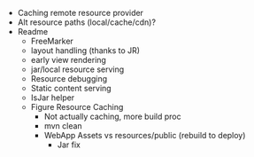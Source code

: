 - Caching remote resource provider
- Alt resource paths (local/cache/cdn)?
- Readme
    - FreeMarker
    - layout handling (thanks to JR)
    - early view rendering
    - jar/local resource serving
    - Resource debugging
    - Static content serving
    - IsJar helper
    - Figure Resource Caching
        - Not actually caching, more build proc
        - mvn clean
        - WebApp Assets vs resources/public (rebuild to deploy)
            - Jar fix
